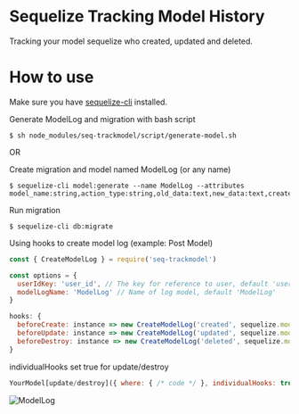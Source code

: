 
# Sequelize Tracking Model History
Tracking your model sequelize who created, updated and deleted.

# How to use
Make sure you have [sequelize-cli](https://www.npmjs.com/package/sequelize-cli) installed.

Generate ModelLog and migration with bash script
```
$ sh node_modules/seq-trackmodel/script/generate-model.sh
```

OR

Create migration and model named ModelLog (or any name)
```
$ sequelize-cli model:generate --name ModelLog --attributes model_name:string,action_type:string,old_data:text,new_data:text,createdby:integer
```

Run migration
```
$ sequelize-cli db:migrate
```

Using hooks to create model log (example: Post Model)
```js
const { CreateModelLog } = require('seq-trackmodel')

const options = {
  userIdKey: 'user_id', // The key for reference to user, default 'user_id'
  modelLogName: 'ModelLog' // Name of log model, default 'ModelLog'
}

hooks: {
  beforeCreate: instance => new CreateModelLog('created', sequelize.models, instance, Post, options),
  beforeUpdate: instance => new CreateModelLog('updated', sequelize.models, instance, Post, options),
  beforeDestroy: instance => new CreateModelLog('deleted', sequelize.models, instance, Post, options)
}
```

individualHooks set true for update/destroy
```js
YourModel[update/destroy]({ where: { /* code */ }, individualHooks: true })
```

![ModelLog](https://i.ibb.co/7YC5yFw/Screenshot-10.png)